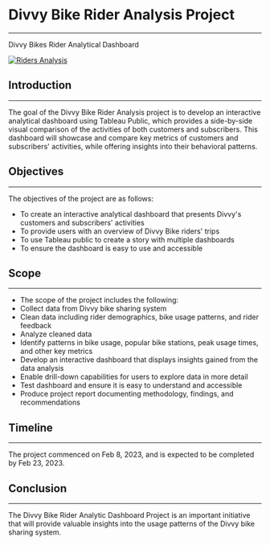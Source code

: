 # Divvy Bike Rider Analysis Project #
-------------------------------------------------------------
Divvy Bikes Rider Analytical Dashboard
<div class='tableauPlaceholder' id='viz1676860904200' style='position: relative'><noscript><a href='#'><img alt='Riders Analysis ' src='https:&#47;&#47;public.tableau.com&#47;static&#47;images&#47;DI&#47;DIVVYANALYSIS&#47;RidersAnalysis&#47;1_rss.png' style='border: none' /></a></noscript><object class='tableauViz'  style='display:none;'><param name='host_url' value='https%3A%2F%2Fpublic.tableau.com%2F' /> <param name='embed_code_version' value='3' /> <param name='site_root' value='' /><param name='name' value='DIVVYANALYSIS&#47;RidersAnalysis' /><param name='tabs' value='no' /><param name='toolbar' value='yes' /><param name='static_image' value='https:&#47;&#47;public.tableau.com&#47;static&#47;images&#47;DI&#47;DIVVYANALYSIS&#47;RidersAnalysis&#47;1.png' /> <param name='animate_transition' value='yes' /><param name='display_static_image' value='yes' /><param name='display_spinner' value='yes' /><param name='display_overlay' value='yes' /><param name='display_count' value='yes' /><param name='language' value='en-US' /></object></div>                

## Introduction ##
-------------------
The goal of the Divvy Bike Rider Analysis project is to develop an interactive analytical dashboard using Tableau Public, which provides a side-by-side visual comparison of the activities of both customers and subscribers. This dashboard will showcase and compare key metrics of customers and subscribers' activities, while offering insights into their behavioral patterns.

## Objectives ##
-------------------
The objectives of the project are as follows:
* To create an interactive analytical dashboard that presents Divvy's customers and subscribers' activities
* To provide users with an overview of Divvy Bike riders' trips
* To use Tableau public to create a story with multiple dashboards
* To ensure the dashboard is easy to use and accessible

## Scope ##
-------------
* The scope of the project includes the following:
* Collect data from Divvy bike sharing system
* Clean data including rider demographics, bike usage patterns, and rider feedback
* Analyze cleaned data
* Identify patterns in bike usage, popular bike stations, peak usage times, and other key metrics
* Develop an interactive dashboard that displays insights gained from the data analysis
* Enable drill-down capabilities for users to explore data in more detail
* Test dashboard and ensure it is easy to understand and accessible
* Produce project report documenting methodology, findings, and recommendations

## Timeline ##
---------------
The project commenced on Feb 8, 2023, and is expected to be completed by Feb 23, 2023.


## Conclusion ##
-------------------
The Divvy Bike Rider Analytic Dashboard Project is an important initiative that will provide valuable insights into the usage patterns of the Divvy bike sharing system. 
